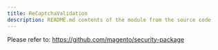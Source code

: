 ```yaml
---
title: ReCaptchaValidation
description: README.md contents of the module from the source code
---
```


Please refer to: https://github.com/magento/security-package
